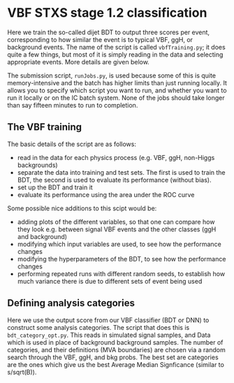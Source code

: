 # VBF STXS stage 1.2 classification

Here we train the so-called dijet BDT to output three scores per event, corresponding to how similar the event is to typical VBF, ggH, or background events.
The name of the script is called `vbfTraining.py`; it does quite a few things, but most of it is simply reading in the data and selecting appropriate events.
More details are given below. 

The submission script, `runJobs.py`, is used because some of this is quite memory-intensive and the batch has higher limits than just running locally.
It allows you to specify which script you want to run, and whether you want to run it locally or on the IC batch system. 
None of the jobs should take longer than say fifteen minutes to run to completion.

## The VBF training
The basic details of the script are as follows:
- read in the data for each physics process (e.g. VBF, ggH, non-Higgs backgrounds)
- separate the data into training and test sets. The first is used to train the BDT, the second is used to evaluate its performance (without bias).
- set up the BDT and train it
- evaluate its performance using the area under the ROC curve 

Some possible nice additions to this scipt would be:
- adding plots of the different variables, so that one can compare how they look e.g. between signal VBF events and the other classes (ggH and background)
- modifying which input variables are used, to see how the performance changes
- modifying the hyperparameters of the BDT, to see how the performance changes
- performing repeated runs with different random seeds, to establish how much variance there is due to different sets of event being used

## Defining analysis categories

Here we use the output score from our VBF classifier (BDT or DNN) to construct some analysis categories.
The script that does this is `bdt_category_opt.py`.
This reads in simulated signal samples, and Data which is used in place of background background samples.
The number of categories, and their definitions (MVA boundaries) are chosen via a random
search through the VBF, ggH, and bkg probs. The best set are categories are the ones which
give us the best Average Median Signficance (similar to s/sqrt(B)).

